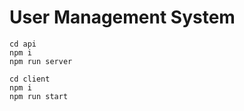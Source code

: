 # User Management System

```
cd api
npm i
npm run server

```

```
cd client
npm i
npm run start
```